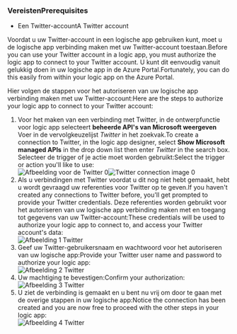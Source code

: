 ### <a name="prerequisites"></a><span data-ttu-id="6c1ac-101">Vereisten</span><span class="sxs-lookup"><span data-stu-id="6c1ac-101">Prerequisites</span></span>
* <span data-ttu-id="6c1ac-102">Een Twitter-account</span><span class="sxs-lookup"><span data-stu-id="6c1ac-102">A Twitter account</span></span> 

<span data-ttu-id="6c1ac-103">Voordat u uw Twitter-account in een logische app gebruiken kunt, moet u de logische app verbinding maken met uw Twitter-account toestaan.</span><span class="sxs-lookup"><span data-stu-id="6c1ac-103">Before you can use your Twitter account in a logic app, you must authorize the logic app to connect to your Twitter account.</span></span> <span data-ttu-id="6c1ac-104">U kunt dit eenvoudig vanuit gelukkig doen in uw logische app in de Azure Portal.</span><span class="sxs-lookup"><span data-stu-id="6c1ac-104">Fortunately, you can do this easily from within your logic app on the Azure Portal.</span></span> 

<span data-ttu-id="6c1ac-105">Hier volgen de stappen voor het autoriseren van uw logische app verbinding maken met uw Twitter-account:</span><span class="sxs-lookup"><span data-stu-id="6c1ac-105">Here are the steps to authorize your logic app to connect to your Twitter account:</span></span>

1. <span data-ttu-id="6c1ac-106">Voor het maken van een verbinding met Twitter, in de ontwerpfunctie voor logic app selecteert **beheerde API's van Microsoft weergeven** Voer in de vervolgkeuzelijst *Twitter* in het zoekvak.</span><span class="sxs-lookup"><span data-stu-id="6c1ac-106">To create a connection to Twitter, in the logic app designer, select **Show Microsoft managed APIs** in the drop down list then enter *Twitter* in the search box.</span></span> <span data-ttu-id="6c1ac-107">Selecteer de trigger of je actie moet worden gebruikt:</span><span class="sxs-lookup"><span data-stu-id="6c1ac-107">Select the trigger or action you'll like to use:</span></span>  
   <span data-ttu-id="6c1ac-108">![Afbeelding voor de Twitter 0](./media/connectors-create-api-twitter/twitter-0.png)</span><span class="sxs-lookup"><span data-stu-id="6c1ac-108">![Twitter connection image 0](./media/connectors-create-api-twitter/twitter-0.png)</span></span>
2. <span data-ttu-id="6c1ac-109">Als u verbindingen met Twitter voordat u dit nog niet hebt gemaakt, hebt u wordt gevraagd uw referenties voor Twitter op te geven.</span><span class="sxs-lookup"><span data-stu-id="6c1ac-109">If you haven't created any connections to Twitter before, you'll get prompted to provide your Twitter credentials.</span></span> <span data-ttu-id="6c1ac-110">Deze referenties worden gebruikt voor het autoriseren van uw logische app verbinding maken met en toegang tot gegevens van uw Twitter-account:</span><span class="sxs-lookup"><span data-stu-id="6c1ac-110">These credentials will be used to authorize your logic app to connect to, and access your Twitter account's data:</span></span>  
   ![Afbeelding 1 Twitter](./media/connectors-create-api-twitter/twitter-1.png)  
3. <span data-ttu-id="6c1ac-112">Geef uw Twitter-gebruikersnaam en wachtwoord voor het autoriseren van uw logische app:</span><span class="sxs-lookup"><span data-stu-id="6c1ac-112">Provide your Twitter user name and password to authorize your logic app:</span></span>  
   ![Afbeelding 2 Twitter](./media/connectors-create-api-twitter/twitter-2.png)  
4. <span data-ttu-id="6c1ac-114">Uw machtiging te bevestigen:</span><span class="sxs-lookup"><span data-stu-id="6c1ac-114">Confirm your authorization:</span></span>  
   ![Afbeelding 3 Twitter](./media/connectors-create-api-twitter/twitter-3.png)  
5. <span data-ttu-id="6c1ac-116">U ziet de verbinding is gemaakt en u bent nu vrij om door te gaan met de overige stappen in uw logische app:</span><span class="sxs-lookup"><span data-stu-id="6c1ac-116">Notice the connection has been created and you are now free to proceed with the other steps in your logic app:</span></span>  
   ![Afbeelding 4 Twitter](./media/connectors-create-api-twitter/twitter-4.png)

